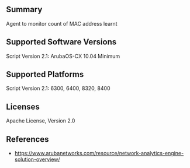 ## Summary

Agent to monitor count of MAC address learnt 

## Supported Software Versions

Script Version 2.1: ArubaOS-CX 10.04 Minimum

## Supported Platforms

Script Version 2.1: 6300, 6400, 8320, 8400


## Licenses

Apache License, Version 2.0

## References

- https://www.arubanetworks.com/resource/network-analytics-engine-solution-overview/
